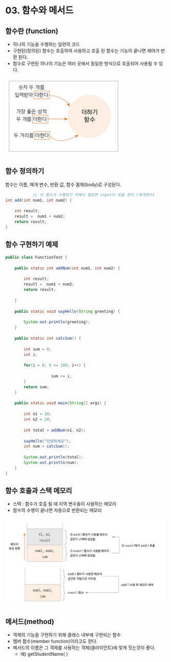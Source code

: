 # 03. 함수와 메서드

## 함수란 (function)

- 하나의 기능을 수행하는 일련의 코드
- 구현된(정의된) 함수는 호출하여 사용하고 호출 된 함수는 기능이 끝나면 제어가 반환 된다.
- 함수로 구현된 하나의 기능은 여러 곳에서 동일한 방식으로 호출되어 사용될 수 있다.

![함수](resources/image/함수.png)

## 함수 정의하기

함수는 이름, 매개 변수, 반환 값, 함수 몸체(body)로 구성된다.

```java
			// 이 함수가 수행되기 위해서 필요한 input이 있을 경우.(매개변수)
int add(int num1, int num2) {
	
	int result;
	result =  num1 + num2;
	return result;
}
```

## 함수 구현하기 예제

```java
public class FunctionTest {

	public static int addNum(int num1, int num2) {
		
		int result;
		result =  num1 + num2;
		return result;

	}

	public static void sayHello(String greeting) {
		
		System.out.println(greeting);
	}

	public static int calcSum() {

		int sum = 0;
		int i;

		for(i = 0; 0 <= 100; i++) {

					sum += i;
		}
		return sum;
	}

	public static void main(String[] args) {

		int n1 = 10;
		int n2 = 20;

		int total = addNum(n1, n2);

		sayHello("안녕하세요");
		int num = calcSum();

		System.out.println(total);
		System.out.println(num);
	}
}
```

## 함수 호출과 스택 메모리

- 스택 :  함수가 호출 될 때 지역 변수들이 사용하는 메모리
- 함수의 수행이 끝나면 자동으로 반환되는 메모리

![함수2](resources/image/함수2.png)

## 메서드(method)

- 객체의 기능을 구현하기 위해 클래스 내부에 구현되는 함수
- 멤버 함수(member function)이라고도 한다.
- 메서드의 이름은 그 객체를 사용하는 객체(클라이언트)에 맞게 짓는것이 좋다.
    - 예) getStudentName( )